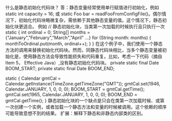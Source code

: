 什么是静态初始化代码块？
答：静态变量经常使用单行赋值进行初始化，例如static int capacity = 16; 或 static Foo bar = readFooFromConfigFile()。偶尔情况下，初始化代码块略微复杂，需依赖于其他静态变量的值。这个情况下，静态初始化块更适合。
例如
// 静态初始化块，当类第一次加载的时候执行且只执行一次
static {
    int ordinal = 0;
    String[] months = {"January","February","March","April" ...}
    for (String month: months) {
        monthToOrdinal.put(month, ordinal++);
    }
}
在这个例子中，我们使用一个静态方法的调用来替换初始化代码块。然而，同静态代码块相比，当多个静态变量被初始化是，使用静态方法会导致性能损失和代码重复。比如，考虑一下代码（摘自Item 5， Effective Java）,没有静态初始化代码块。
private static final Date BOOM_START;
private static final Date BOOM_END;

static {
    Calendar gmtCal = Calendar.getInstance(TimeZone.getTimeZone("GMT"));
    gmtCal.set(1946, Calendar.JANUARY, 1, 0, 0, 0);
    BOOM_START = gmtCal.getTime();
    gmtCal.set(1965, Calendar.JANUARY, 1, 0, 0, 0);
    BOOM_END = gmtCal.getTime();
}
静态初始化块的一个缺点是只会在类第一次加载时候、或第一次创建一个实例，或者加载一个静态方法和变量的时候被调用。这个依赖的顺序可能导致意想不到的结果。
扩展：解释下静态和非静态内部类的区别。